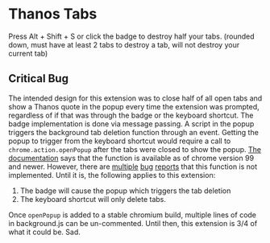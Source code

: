 # Thanos Tabs

Press Alt + Shift + S or click the badge to destroy half your tabs. (rounded down, must have at least 2 tabs to destroy a tab, will not destroy your current tab)

## Critical Bug

The intended design for this extension was to close half of all open tabs and show a Thanos quote in the popup every time the extension was prompted, regardless of if that was through the badge or the keyboard shortcut. The badge implementation is done via message passing. A script in the popup triggers the background tab deletion function through an event. Getting the popup to trigger from the keyboard shortcut would require a call to `chrome.action.openPopup` after the tabs were closed to show the popup. [The documentation](https://developer.chrome.com/docs/extensions/reference/action/#method-openPopup) says that the function is available as of chrome version 99 and newer. However, there are [multiple](https://github.com/GoogleChrome/developer.chrome.com/issues/2602) [bug](https://github.com/GoogleChrome/developer.chrome.com/issues/204) [reports](https://support.google.com/chrome/thread/165625025/do-not-have-chrome-action-openpopup-in-my-javascript-project?hl=en) that this function is not implemented. Until it is, the following applies to this extension:

1. The badge will cause the popup which triggers the tab deletion
2. The keyboard shortcut will only delete tabs.

Once `openPopup` is added to a stable chromium build, multiple lines of code in background.js can be un-commented. Until then, this extension is 3/4 of what it could be. Sad.
